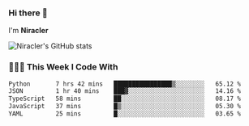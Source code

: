 ### Hi there 👋

I'm **Niracler**

![Niracler's GitHub stats](https://github-readme-stats.vercel.app/api?username=Niracler&show_icons=true)


### 👨🏻‍💻 This Week I Code With

<!--START_SECTION:waka-->

```txt
Python       7 hrs 42 mins   ████████████████▒░░░░░░░░   65.12 %
JSON         1 hr 40 mins    ███▓░░░░░░░░░░░░░░░░░░░░░   14.16 %
TypeScript   58 mins         ██░░░░░░░░░░░░░░░░░░░░░░░   08.17 %
JavaScript   37 mins         █▒░░░░░░░░░░░░░░░░░░░░░░░   05.30 %
YAML         25 mins         █░░░░░░░░░░░░░░░░░░░░░░░░   03.65 %
```

<!--END_SECTION:waka-->
